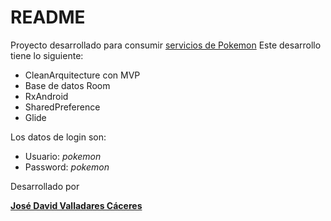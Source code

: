 # README #

Proyecto desarrollado para consumir [servicios de Pokemon](https://pokeapi.co/)
Este desarrollo tiene lo siguiente:
  * CleanArquitecture con MVP
  * Base de datos Room
  * RxAndroid
  * SharedPreference
  * Glide

Los datos de login son:

* Usuario: *pokemon*
* Password: *pokemon*

Desarrollado por

**[José David Valladares Cáceres](mailto:jose.valladares@mail.udp.cl)**
